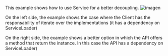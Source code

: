 This example shows how to use Service for a better decoupling.
![imagen](https://user-images.githubusercontent.com/63823685/207307900-48f136c1-2dba-4817-b1b6-7e56c5bb6921.png)

On the left side, the example shows the case where the Client has the responsability of iterate over the implementations (it has a dependency on ServiceLoader)

On the right side, the example shows a better option in which the API offers a method that return the instance. In this case the API has a dependency on ServiceLoader)

